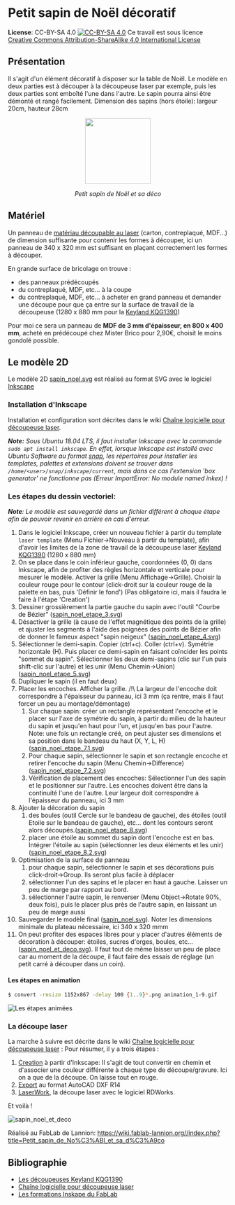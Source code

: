 # Petit sapin de Noël décoratif

**License**: CC-BY-SA 4.0 [![CC-BY-SA 4.0](https://i.creativecommons.org/l/by-sa/4.0/88x31.png)](http://creativecommons.org/licenses/by-sa/4.0)
Ce travail est sous licence [Creative Commons Attribution-ShareAlike 4.0 International License](http://creativecommons.org/licenses/by-sa/4.0)

## Présentation

Il s'agit d'un élément décoratif à disposer sur la table de Noël.
Le modèle en deux parties est à découper à la découpeuse laser par exemple, puis les deux parties sont emboîté l'une dans l'autre.
Le sapin pourra ainsi être démonté et rangé facilement.
Dimension des sapins (hors étoile): largeur 20cm, hauteur 28cm
<center>
  <img src="Pictures/sapin_noel_et_deco.jpg" width="150"/>
  
  <i>Petit sapin de Noël et sa déco</i>
</center>

## Matériel

Un panneau de [matériau découpable au laser](https://wiki.fablab-lannion.org/index.php?title=Mat%C3%A9riaux_Laser) (carton, contreplaqué, MDF...) de dimension suffisante pour contenir les formes à découper, ici un panneau de 340 x 320 mm est suffisant en plaçant correctement les formes à découper.

En grande surface de bricolage on trouve :
  - des panneaux prédécoupés
  - du contreplaqué, MDF, etc... à la coupe
  - du contreplaqué, MDF, etc... à acheter en grand panneau et demander une découpe pour que ça entre sur la surface de travail de la découpeuse (1280 x 880 mm pour la [Keyland KQG1390](https://wiki.fablab-lannion.org/index.php?title=D%C3%A9coupeuses_Laser_Keyland#.22Grosse.22_Machine_:_KQG1390))

Pour moi ce sera un panneau de **MDF de 3 mm d'épaisseur, en 800 x 400 mm**, acheté en prédécoupé chez Mister Brico pour 2,90€, choisit le moins gondolé possible.

## Le modèle 2D

Le modèle 2D [sapin_noel.svg](./sapin_noel.svg) est réalisé au format SVG avec le logiciel [Inkscape](https://inkscape.org/fr)

### Installation d'Inkscape

Installation et configuration sont décrites dans le wiki [Chaîne logicielle pour découpeuse laser](https://wiki.fablab-lannion.org/index.php?title=Chaine_logicielle_pour_d%C3%A9coupeuse_laser).

_**Note:** Sous Ubuntu 18.04 LTS, il faut installer Inkscape avec la commande `sudo apt install inkscape`. En effet, lorsque Inkscape est installé avec Ubuntu Software au format [snap](https://doc.ubuntu-fr.org/snap), les répertoires pour installer les templates, palettes et extensions doivent se trouver dans `/home/<user>/snap/inkscape/current`, mais dans ce cas l'extension 'box generator' ne fonctionne pas (Erreur ImportError: No module named inkex) !_

### Les étapes du dessin vectoriel:

_**Note**: Le modèle est sauvegardé dans un fichier différent à chaque étape afin de pouvoir revenir en arrière en cas d'erreur._

1. Dans le logiciel Inkscape, créer un nouveau fichier à partir du template `laser template` (Menu Fichier->Nouveau à partir du template), afin d'avoir les limites de la zone de travail de la découpeuse laser [Keyland KQG1390](https://wiki.fablab-lannion.org/index.php?title=D%C3%A9coupeuses_Laser_Keyland#.22Grosse.22_Machine_:_KQG1390) (1280 x 880 mm)
2. On se place dans le coin inférieur gauche, coordonnées (0, 0) dans Inkscape, afin de profiter des règles horizontale et verticale pour mesurer le modèle. Activer la grille (Menu Affichage->Grille). Choisir la couleur rouge pour le contour (click-droit sur la couleur rouge de la palette en bas, puis 'Définir le fond') (Pas obligatoire ici, mais il faudra le faire à l'étape 'Creation')
3. Dessiner grossièrement la partie gauche du sapin avec l'outil "Courbe de Bézier" ([sapin_noel_etape_3.svg](./sapin_noel_etape_3.svg))
4. Désactiver la grille (à cause de l'effet magnétique des points de la grille) et ajuster les segments à l'aide des poignées des points de Bézier afin de donner le fameux aspect "sapin neigeux" ([sapin_noel_etape_4.svg](./sapin_noel_etape_4.svg))
5. Sélectionner le demi-sapin. Copier (ctrl+c). Coller (ctrl+v). Symétrie horizontale (H). Puis placer ce demi-sapin en faisant coïncider les points "sommet du sapin". Sélectionner les deux demi-sapins (clic sur l'un puis shift-clic sur l'autre) et les unir (Menu Chemin->Union) ([sapin_noel_etape_5.svg](./sapin_noel_etape_5.svg))
6. Dupliquer le sapin (il en faut deux)
7. Placer les encoches. Afficher la grille. /!\ La largeur de l'encoche doit correspondre à l'épaisseur du panneau, ici 3 mm (ça rentre, mais il faut forcer un peu au montage/démontage)
    1. Sur chaque sapin: créer un rectangle représentant l'encoche et le placer sur l'axe de symétrie du sapin, à partir du milieu de la hauteur du sapin et jusqu'en haut pour l'un, et jusqu'en bas pour l'autre. Note: une fois un rectangle créé, on peut ajuster ses dimensions et sa position dans le bandeau du haut (X, Y, L, H) ([sapin_noel_etape_7.1.svg](./sapin_noel_etape_7.1.svg))
    2. Pour chaque sapin, sélectionner le sapin et son rectangle encoche et retirer l'encoche du sapin (Menu Chemin->Difference) ([sapin_noel_etape_7.2.svg](./sapin_noel_etape_7.2.svg))
    3. Vérification de placement des encoches: Sélectionner l'un des sapin et le positionner sur l'autre. Les encoches doivent être dans la continuité l'une de l'autre. Leur largeur doit correspondre à l'épaisseur du panneau, ici 3 mm
8. Ajouter la décoration du sapin
    1. des boules (outil Cercle sur le bandeau de gauche), des étoiles (outil Etoile sur le bandeau de gauche), etc... dont les contours seront alors découpés.([sapin_noel_etape_8.svg](./sapin_noel_etape_8.svg))
    2. placer une étoile au sommet du sapin dont l'encoche est en bas. Intégrer l'étoile au sapin (sélectionner les deux éléments et les unir) ([sapin_noel_etape_8.2.svg](./sapin_noel_etape_8.2.svg))
9. Optimisation de la surface de panneau
    1. pour chaque sapin, sélectionner le sapin et ses décorations puis click-droit->Group. Ils seront plus facile à déplacer
    2. sélectionner l'un des sapins et le placer en haut à gauche. Laisser un peu de marge par rapport au bord.
    3. sélectionner l'autre sapin, le renverser (Menu Object->Rotate 90%, deux fois), puis le placer plus près de l'autre sapin, en laissant un peu de marge aussi
10. Sauvegarder le modèle final ([sapin_noel.svg](./sapin_noel.svg)). Noter les dimensions minimale du plateau nécessaire, ici 340 x 320 mmm
11. On peut profiter des espaces libres pour y placer d'autres éléments de décoration à découper: étoiles, sucres d'orges, boules, etc... ([sapin_noel_et_deco.svg](./sapin_noel_et_deco.svg)). Il faut tout de même laisser un peu de place car au moment de la découpe, il faut faire des essais de réglage (un petit carré à découper dans un coin).

#### Les étapes en animation
```sh
$ convert -resize 1152x867 -delay 100 {1..9}*.png animation_1-9.gif
```
![Les étapes animées](/Pictures/animation_1-9.gif)

### La découpe laser

La marche à suivre est décrite dans le wiki [Chaîne logicielle pour découpeuse laser](https://wiki.fablab-lannion.org/index.php?title=Chaine_logicielle_pour_d%C3%A9coupeuse_laser) :
Pour résumer, il y a trois étapes :
1. [Creation](https://wiki.fablab-lannion.org/index.php?title=Chaine_logicielle_pour_d%C3%A9coupeuse_laser#Cr.C3.A9ation) à partir d'Inkscape: Il s'agit de tout convertir en chemin et d'associer une couleur différente à chaque type de découpe/gravure.
  Ici on a que de la découpe. On laisse tout en rouge.
2. [Export](https://wiki.fablab-lannion.org/index.php?title=Chaine_logicielle_pour_d%C3%A9coupeuse_laser#Export) au format AutoCAD DXF R14
3. [LaserWork](https://wiki.fablab-lannion.org/index.php?title=Chaine_logicielle_pour_d%C3%A9coupeuse_laser#LaserWork), la découpe laser avec le logiciel RDWorks.

Et voilà !

![sapin_noel_et_deco](Pictures/sapin_noel_et_deco.jpg)

Réalisé au FabLab de Lannion: https://wiki.fablab-lannion.org//index.php?title=Petit_sapin_de_No%C3%ABl_et_sa_d%C3%A9co 

## Bibliographie

- [Les découpeuses Keyland KQG1390](https://wiki.fablab-lannion.org/index.php?title=D%C3%A9coupeuses_Laser_Keyland)
- [Chaîne logicielle pour découpeuse laser](https://wiki.fablab-lannion.org/index.php?title=Chaine_logicielle_pour_d%C3%A9coupeuse_laser)
- [Les formations Inskape du FabLab](https://wiki.fablab-lannion.org/index.php?title=FormationInkscape)
